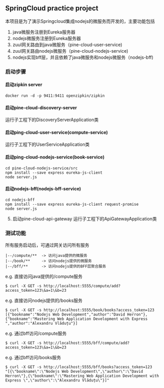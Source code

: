## SpringCloud practice project

本项目是为了演示Springcloud集成nodejs的微服务而开发的，主要功能包括
1. java微服务注册到Eureka服务器
2. nodejs微服务注册到Eureka服务器
3. zuul网关路由到java微服务（pine-cloud-user-service)
4. zuul网关路由nodejs微服务（pine-cloud-nodejs-service)
5. nodejs实现bff层，并且依赖了java微服务和nodejs微服务（nodejs-bff)

### 启动步骤

#### 启动zipkin server
```
docker run -d -p 9411:9411 openzipkin/zipkin
```

#### 启动pine-cloud-discovery-server
运行子工程下的DiscoveryServerApplication类

#### 启动ping-cloud-user-service(compute-service)
运行子工程下的UserServiceApplication类

#### 启动ping-cloud-nodejs-service(book-service)
```shell
cd pine-cloud-nodejs-service/src
npm install --save express eureka-js-client
node server.js
```

#### 启动nodejs-bff(nodejs-bff-service)
```shell
cd nodejs-bff
npm install --save express eureka-js-client request-promise
node server.js
```

5. 启动pine-cloud-api-gateway
运行子工程下的ApiGatewayApplication类

### 测试功能
所有服务启动后，可通过网关访问所有服务
```
|--/compute/**  -> 访问java提供的微服务
|--/book/**     -> 访问nodejs提供的微服务
|--/bff/**      -> 访问nodejs提供的BFF层聚合服务
```


e.g. 直接访问java提供的/compute服务
```shell
$ curl -X GET -s http://localhost:5555/compute/add?access_token=123\&a=1\&b=23
```

e.g. 直接访问nodejs提供的/books服务
```shell
$ curl -X GET -s http://localhost:5555/book/books?access_token=123
[{"bookname":"Nodejs Web Development","author":"David Herron"},{"bookname":"Mastering Web Application Development with Express ","author":"Alexandru Vlăduțu"}]
```

e.g. 通过bff访问/compute服务
```shell
$ curl -X GET -s http://localhost:5555/bff/compute/add?access_token=123\&a=1\&b=23
```

e.g. 通过bff访问/books服务
```shell
$ curl -X GET -s http://localhost:5555/bff/books?access_token=123
"[{\"bookname\":\"Nodejs Web Development\",\"author\":\"David Herron\"},{\"bookname\":\"Mastering Web Application Development with Express \",\"author\":\"Alexandru Vlăduțu\"}]"
```

